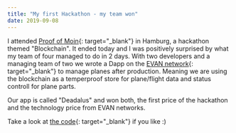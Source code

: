 ```yaml
---
title: "My first Hackathon - my team won"
date: 2019-09-08
---
```

I attended [Proof of Moin](https://www.pom-hack.org/){: target="_blank"} in Hamburg, a hackathon themed "Blockchain". It ended today and I was positively surprised by what my team of four managed to do in 2 days. With two developers and a managing team of two we wrote a Dapp on the [EVAN network](https://evan.network/){: target="_blank"} to manage planes after production. Meaning we are using the blockchain as a temperproof store for plane/flight data and status controll for plane parts.

Our app is called "Deadalus" and won both, the first price of the hackathon and the technology price from EVAN networks.

Take a look at [the code](https://github.com/pom-2019/aviation-dapp){: target="_blank"} if you like :)

